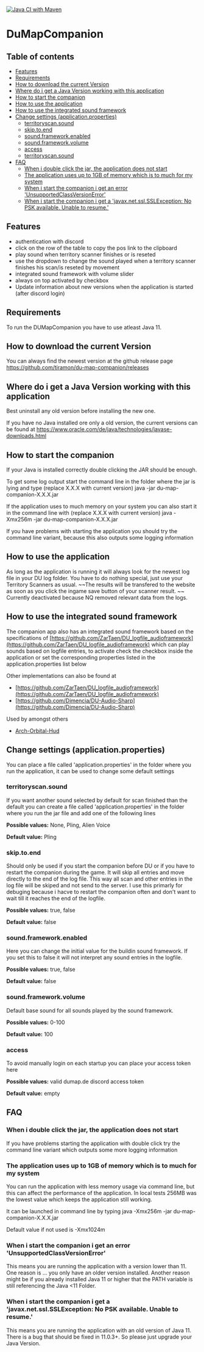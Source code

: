 [![Java CI with Maven](https://github.com/tiramon/du-map-companion/actions/workflows/maven.yml/badge.svg)](https://github.com/tiramon/du-map-companion/actions/workflows/maven.yml)

# DuMapCompanion

## Table of contents
* [Features](#features)
* [Requirements](#requirements)
* [How to download the current Version](#how-to-download-the-current-version)
* [Where do i get a Java Version working with this application](#where-do-i-get-a-java-version-working-with-this-application)
* [How to start the companion](#how-to-start-the-companion)
* [How to use the application](#how-to-use-the-application)
* [How to use the integrated sound framework](#how-to-use-the-integrated-sound-framework)
* [Change settings (application.properties)](#change-settings-applicationproperties)
    * [territoryscan.sound](#territoryscansound)
    * [skip.to.end](#skiptoend)
    * [sound.framework.enabled](#soundframeworkenabled)
    * [sound.framework.volume](#soundframeworkvolume)
    * [access](#access)
    * [territoryscan.sound](#territoryscansound)
* [FAQ](#faq)
     * [When i double click the jar, the application does not start](#when-i-double-click-the-jar-the-application-does-not-start)
     * [The application uses up to 1GB of memory which is to much for my system](#the-application-uses-up-to-1gb-of-memory-which-is-to-much-for-my-system)
     * [When i start the companion i get an error 'UnsupportedClassVersionError'](#when-i-start-the-companion-i-get-an-error-unsupportedclassversionerror)
     * [When i start the companion i get a 'javax.net.ssl.SSLException: No PSK available. Unable to resume.'](#when-i-start-the-companion-i-get-a-javaxnetsslsslexception-no-psk-available-unable-to-resume)

## Features

* authentication with discord
* click on the row of the table to copy the pos link to the clipboard
* play sound when territory scanner finishes or is reseted
* use the dropdown to change the sound played when a territory scanner finishes his scan/is reseted by movement
* integrated sound framework with volume slider
* always on top activated by checkbox
* Update information about new versions when the application is started (after discord login)

## Requirements

To run the DUMapCompanion you have to use atleast Java 11.

## How to download the current Version

You can always find the newest version at the github release page https://github.com/tiramon/du-map-companion/releases

## Where do i get a Java Version working with this application

Best uninstall any old version before installing the new one.

If you have no Java installed ore only a old version, the current versions can be found at https://www.oracle.com/de/java/technologies/javase-downloads.html

## How to start the companion

If your Java is installed correctly double clicking the JAR should be enough.

To get some log output start the command line in the folder where the jar is lying and type (replace X.X.X with current version)
java -jar du-map-companion-X.X.X.jar

If the application uses to much memory on your system you can also start it in the command line with (replace X.X.X with current version)
java -Xmx256m -jar du-map-companion-X.X.X.jar

If you have problems with starting the application you should try the command line variant, because this also outputs some logging information

## How to use the application

As long as the application is running it will always look for the newest log file in your DU log folder. You have to do nothing special, just use your Territory Scanners as usual.
~~The results will be transfered to the website as soon as you click the ingame save button of your scanner result. ~~ Currently deactivated because NQ removed relevant data from the logs.

## How to use the integrated sound framework

The companion app also has an integrated sound framework based on the specifications of [https://github.com/ZarTaen/DU_logfile_audioframework](https://github.com/ZarTaen/DU_logfile_audioframework) which can play sounds based on logfile entries, to activate check the checkbox inside the application or set the corresponding properties listed in the application.properties list below

Other implementations can also be found at
* [https://github.com/ZarTaen/DU_logfile_audioframework](https://github.com/ZarTaen/DU_logfile_audioframework)
* [https://github.com/Dimencia/DU-Audio-Sharp](https://github.com/Dimencia/DU-Audio-Sharp)

Used by amongst others
* [Arch-Orbital-Hud](https://github.com/Archaegeo/Archaegeo-Orbital-Hud)

## Change settings (application.properties)

You can place a file called 'application.properties' in the folder where you run the application, it can be used to change some default settings

### territoryscan.sound

If you want another sound selected by default for scan finished than the default you can create a file called 'application.properties' in the folder where you run the jar file and add one of the following lines

__Possible values:__ None, Pling, Alien Voice

__Default value:__ Pling
 
### skip.to.end

Should only be used if you start the companion before DU or if you have to restart the companion during the game.
It will skip all entries and move directly to the end of the log file. This way all scan and other entries in the log file will be skiped and not send to the server. I use this primarly for debuging because i hacve to restart the companion often and don't want to wait till it reaches the end of the logfile.

__Possible values:__ true, false

__Default value:__ false

### sound.framework.enabled

Here you can change the initial value for the buildin sound framework. If you set this to false it will not interpret any sound entries in the logfile.

__Possible values:__ true, false

__Default value:__ false

### sound.framework.volume

Default base sound for all sounds played by the sound framework.

__Possible values:__ 0-100

__Default value:__ 100

### access

To avoid manually login on each startup you can place your access token here 

__Possible values:__ valid dumap.de discord access token

__Default value:__ empty

## FAQ

### When i double click the jar, the application does not start

If you have problems starting the application with double click try the command line variant which outputs some more logging information

### The application uses up to 1GB of memory which is to much for my system

You can run the application with less memory usage via command line, but this can affect the performance of the application. In local tests 256MB was the lowest value which keeps the application still working.

It can be launched in command line by typing 
java -Xmx256m -jar du-map-companion-X.X.X.jar

Default value if not used is -Xmx1024m

### When i start the companion i get an error 'UnsupportedClassVersionError'

This means you are running the application with a version lower than 11. One reason is ... you only have an older version installed. Another reason might be if you already installed Java 11 or higher that the PATH variable is still referencing the Java <11 Folder.


### When i start the companion i get a 'javax.net.ssl.SSLException: No PSK available. Unable to resume.'

This means you are running the application with an old version of Java 11. There is a bug that should be fixed in 11.0.3+. So please just upgrade your Java Version.
